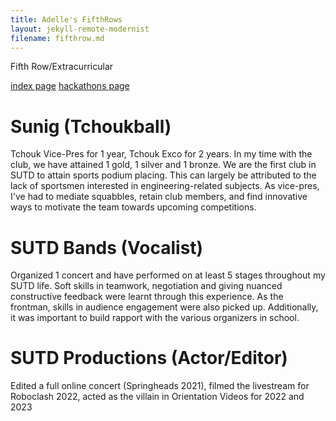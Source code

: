 ```yaml
---
title: Adelle's FifthRows
layout: jekyll-remote-modernist
filename: fifthrow.md
--- 
```

Fifth Row/Extracurricular

[index page](index.md)
[hackathons page](hackathons.md)

# Sunig (Tchoukball)
Tchouk Vice-Pres for 1 year, Tchouk Exco for 2 years. In my time with the club, 
we have attained 1 gold, 1 silver and 1 bronze. We are the first club in SUTD to attain sports podium placing. 
This can largely be attributed to the lack of sportsmen interested in engineering-related subjects. As vice-pres, 
I've had to mediate squabbles, retain club members, and find innovative ways to motivate the team towards upcoming competitions.

# SUTD Bands (Vocalist)
Organized 1 concert and have performed on at least 5 stages throughout my SUTD life. 
Soft skills in teamwork, negotiation and giving nuanced constructive feedback were learnt through this experience.
As the frontman, skills in audience engagement were also picked up. Additionally, it was important to build rapport with the
various organizers in school.

# SUTD Productions (Actor/Editor)
Edited a full online concert (Springheads 2021), filmed the livestream for Roboclash 2022, acted as the villain in Orientation Videos for 2022 and 2023 